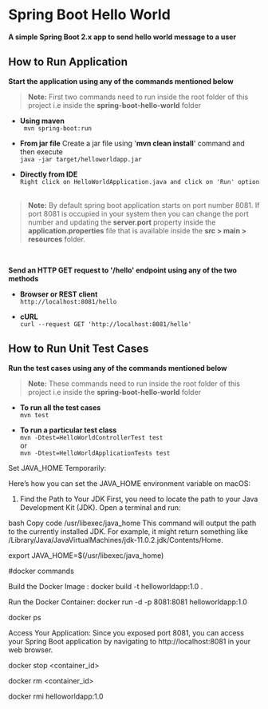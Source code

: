 # Spring Boot Hello World

**A simple Spring Boot 2.x app to send hello world message to a user**

## How to Run Application

**Start the application using any of the commands mentioned below**

> **Note:** First two commands need to run inside the root folder of this project i.e inside the **spring-boot-hello-world** folder


- **Using maven** <br/>``` mvn spring-boot:run```


- **From jar file**
  Create a jar file using '**mvn clean install**' command and then execute
  <br/>```java -jar target/helloworldapp.jar```


- **Directly from IDE**
  <br/>```Right click on HelloWorldApplication.java and click on 'Run' option```
  <br/><br/>

> **Note:** By default spring boot application starts on port number 8081. If port 8081 is occupied in your system then you can change the port number and updating the **server.port** property inside the **application.properties** file that is available inside the **src > main > resources** folder.

<br/>

**Send an HTTP GET request to '/hello' endpoint using any of the two methods**

- **Browser or REST client**
  <br/>```http://localhost:8081/hello```


- **cURL**
  <br/>```curl --request GET 'http://localhost:8081/hello'```


## How to Run Unit Test Cases

**Run the test cases using any of the commands mentioned below**

> **Note:** These commands need to run inside the root folder of this project i.e inside the **spring-boot-hello-world** folder

- **To run all the test cases**
  <br/>```mvn test```


- **To run a particular test class**
  <br/>```mvn -Dtest=HelloWorldControllerTest test```
  <br/>or
  <br/>```mvn -Dtest=HelloWorldApplicationTests test```

Set JAVA_HOME Temporarily:

Here’s how you can set the JAVA_HOME environment variable on macOS:

1. Find the Path to Your JDK
First, you need to locate the path to your Java Development Kit (JDK). Open a terminal and run:

bash
Copy code
/usr/libexec/java_home
This command will output the path to the currently installed JDK. For example, it might return something like /Library/Java/JavaVirtualMachines/jdk-11.0.2.jdk/Contents/Home.

export JAVA_HOME=$(/usr/libexec/java_home)


  #docker commands

  Build the Docker Image :    docker build -t helloworldapp:1.0 .

  Run the Docker Container:   docker run -d -p 8081:8081 helloworldapp:1.0

  docker ps

  Access Your Application: 
    Since you exposed port 8081, you can access your Spring Boot application by navigating to http://localhost:8081 in your web browser.

  docker stop <container_id>
  
  docker rm <container_id>

  docker rmi helloworldapp:1.0
  



